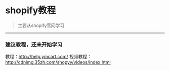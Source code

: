 # shopify教程

> 主要从shopify官网学习



---
### 建议教程，还未开始学习

教程：http://help.ymcart.com/
视频教程：http://cdnimg.35zh.com/shopyy/videos/index.html
